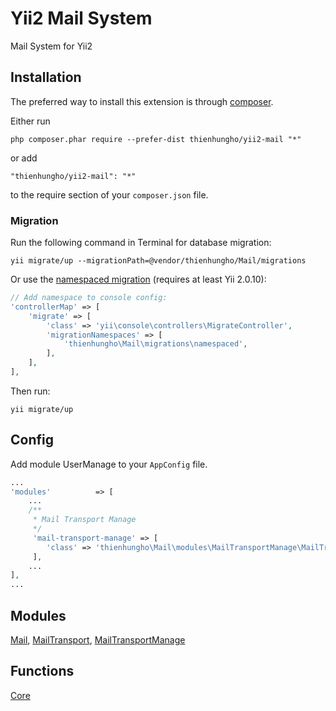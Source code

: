 Yii2 Mail System
====================
Mail System for Yii2

Installation
------------

The preferred way to install this extension is through [composer](http://getcomposer.org/download/).

Either run

```
php composer.phar require --prefer-dist thienhungho/yii2-mail "*"
```

or add

```
"thienhungho/yii2-mail": "*"
```

to the require section of your `composer.json` file.

### Migration

Run the following command in Terminal for database migration:

```
yii migrate/up --migrationPath=@vendor/thienhungho/Mail/migrations
```

Or use the [namespaced migration](http://www.yiiframework.com/doc-2.0/guide-db-migrations.html#namespaced-migrations) (requires at least Yii 2.0.10):

```php
// Add namespace to console config:
'controllerMap' => [
    'migrate' => [
        'class' => 'yii\console\controllers\MigrateController',
        'migrationNamespaces' => [
            'thienhungho\Mail\migrations\namespaced',
        ],
    ],
],
```

Then run:
```
yii migrate/up
```

Config
------------

Add module UserManage to your `AppConfig` file.

```php
...
'modules'          => [
    ...
    /**
     * Mail Transport Manage
     */
     'mail-transport-manage' => [
        'class' => 'thienhungho\Mail\modules\MailTransportManage\MailTransportManageModules',
     ],
    ...
],
...
```

Modules
------------

[Mail](https://github.com/thienhungho/yii2-mail/tree/master/src/modules/Mail), [MailTransport](https://github.com/thienhungho/yii2-mail/tree/master/src/modules/MailTransport), [MailTransportManage](https://github.com/thienhungho/yii2-mail/tree/master/src/modules/MailTransportManage)

Functions
------------

[Core](https://github.com/thienhungho/yii2-user-management/tree/master/src/functions/core.php)